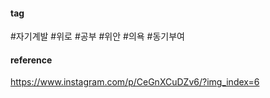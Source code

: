 
#### tag
#자기계발 #위로 #공부 #위안 #의욕 #동기부여 
#### reference
https://www.instagram.com/p/CeGnXCuDZv6/?img_index=6